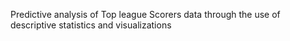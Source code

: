 Predictive analysis of Top league Scorers data through the use of descriptive statistics and visualizations 

